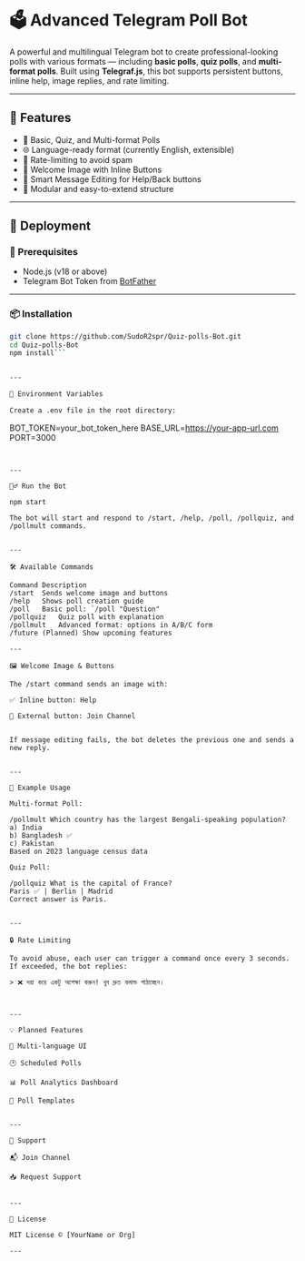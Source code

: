 # 🗳️ Advanced Telegram Poll Bot

A powerful and multilingual Telegram bot to create professional-looking polls with various formats — including **basic polls**, **quiz polls**, and **multi-format polls**. Built using **Telegraf.js**, this bot supports persistent buttons, inline help, image replies, and rate limiting.

---

## 📌 Features

- 🎯 Basic, Quiz, and Multi-format Polls
- 🌐 Language-ready format (currently English, extensible)
- 🧠 Rate-limiting to avoid spam
- 📸 Welcome Image with Inline Buttons
- 🔄 Smart Message Editing for Help/Back buttons
- 🧩 Modular and easy-to-extend structure

---

## 🚀 Deployment

### 🧱 Prerequisites

- Node.js (v18 or above)
- Telegram Bot Token from [BotFather](https://t.me/BotFather)

---

### 📦 Installation

```bash
git clone https://github.com/SudoR2spr/Quiz-polls-Bot.git
cd Quiz-polls-Bot
npm install```


---

🔧 Environment Variables

Create a .env file in the root directory:

```
BOT_TOKEN=your_bot_token_here
BASE_URL=https://your-app-url.com
PORT=3000
```


---

🏃‍♂️ Run the Bot

npm start

The bot will start and respond to /start, /help, /poll, /pollquiz, and /pollmult commands.


---

🛠 Available Commands

Command	Description
/start	Sends welcome image and buttons
/help	Shows poll creation guide
/poll	Basic poll: `/poll "Question"
/pollquiz	Quiz poll with explanation
/pollmult	Advanced format: options in A/B/C form
/future	(Planned) Show upcoming features

---

🖼 Welcome Image & Buttons

The /start command sends an image with:

✅ Inline button: Help

🔗 External button: Join Channel


If message editing fails, the bot deletes the previous one and sends a new reply.


---

📖 Example Usage

Multi-format Poll:

/pollmult Which country has the largest Bengali-speaking population?
a) India
b) Bangladesh ✅
c) Pakistan
Based on 2023 language census data

Quiz Poll:

/pollquiz What is the capital of France?
Paris ✅ | Berlin | Madrid
Correct answer is Paris.


---

🔒 Rate Limiting

To avoid abuse, each user can trigger a command once every 3 seconds. If exceeded, the bot replies:

> ❌ দয়া করে একটু অপেক্ষা করুন! খুব দ্রুত কমান্ড পাঠাচ্ছেন।



---

💡 Planned Features

🔄 Multi-language UI

🕑 Scheduled Polls

📊 Poll Analytics Dashboard

📄 Poll Templates


---

🤝 Support

📬 Join Channel

📥 Request Support


---

📜 License

MIT License © [YourName or Org]

---
